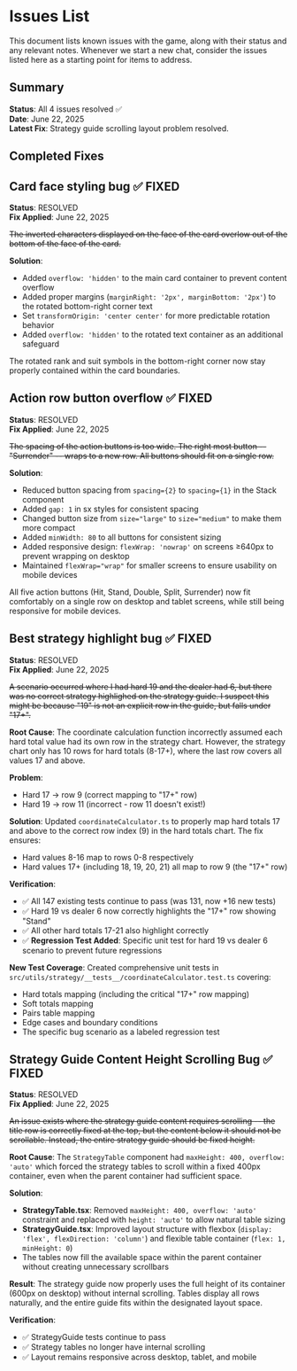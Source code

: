 # Issues List

This document lists known issues with the game, along with their status and any relevant notes. Whenever we start a new chat, consider the issues listed here as a starting point for items to address.

## Summary

**Status**: All 4 issues resolved ✅  
**Date**: June 22, 2025  
**Latest Fix**: Strategy guide scrolling layout problem resolved.

## Completed Fixes 

## Card face styling bug ✅ FIXED

**Status**: RESOLVED  
**Fix Applied**: June 22, 2025  

~~The inverted characters displayed on the face of the card overlow out of the bottom of the face of the card.~~

**Solution**: 
- Added `overflow: 'hidden'` to the main card container to prevent content overflow
- Added proper margins (`marginRight: '2px', marginBottom: '2px'`) to the rotated bottom-right corner text
- Set `transformOrigin: 'center center'` for more predictable rotation behavior
- Added `overflow: 'hidden'` to the rotated text container as an additional safeguard

The rotated rank and suit symbols in the bottom-right corner now stay properly contained within the card boundaries.

## Action row button overflow ✅ FIXED

**Status**: RESOLVED  
**Fix Applied**: June 22, 2025  

~~The spacing of the action buttons is too wide. The right most button -- "Surrender" -- wraps to a new row. All buttons should fit on a single row.~~

**Solution**: 
- Reduced button spacing from `spacing={2}` to `spacing={1}` in the Stack component
- Added `gap: 1` in sx styles for consistent spacing
- Changed button size from `size="large"` to `size="medium"` to make them more compact
- Added `minWidth: 80` to all buttons for consistent sizing
- Added responsive design: `flexWrap: 'nowrap'` on screens ≥640px to prevent wrapping on desktop
- Maintained `flexWrap="wrap"` for smaller screens to ensure usability on mobile devices

All five action buttons (Hit, Stand, Double, Split, Surrender) now fit comfortably on a single row on desktop and tablet screens, while still being responsive for mobile devices.

## Best strategy highlight bug ✅ FIXED

**Status**: RESOLVED  
**Fix Applied**: June 22, 2025  

~~A scenario occurred where I had hard 19 and the dealer had 6, but there was no correct strategy highlighed on the strategy guide. I suspect this might be because "19" is not an explicit row in the guide, but falls under "17+".~~

**Root Cause**: The coordinate calculation function incorrectly assumed each hard total value had its own row in the strategy chart. However, the strategy chart only has 10 rows for hard totals (8-17+), where the last row covers all values 17 and above.

**Problem**: 
- Hard 17 → row 9 (correct mapping to "17+" row)
- Hard 19 → row 11 (incorrect - row 11 doesn't exist!)

**Solution**: 
Updated `coordinateCalculator.ts` to properly map hard totals 17 and above to the correct row index (9) in the hard totals chart. The fix ensures:
- Hard values 8-16 map to rows 0-8 respectively  
- Hard values 17+ (including 18, 19, 20, 21) all map to row 9 (the "17+" row)

**Verification**:
- ✅ All 147 existing tests continue to pass (was 131, now +16 new tests)
- ✅ Hard 19 vs dealer 6 now correctly highlights the "17+" row showing "Stand" 
- ✅ All other hard totals 17-21 also highlight correctly
- ✅ **Regression Test Added**: Specific unit test for hard 19 vs dealer 6 scenario to prevent future regressions

**New Test Coverage**: Created comprehensive unit tests in `src/utils/strategy/__tests__/coordinateCalculator.test.ts` covering:
- Hard totals mapping (including the critical "17+" row mapping)
- Soft totals mapping  
- Pairs table mapping
- Edge cases and boundary conditions
- The specific bug scenario as a labeled regression test

## Strategy Guide Content Height Scrolling Bug ✅ FIXED

**Status**: RESOLVED  
**Fix Applied**: June 22, 2025  

~~An issue exists where the strategy guide content requires scrolling -- the title row is correctly fixed at the top, but the content below it should not be scrollable. Instead, the entire strategy guide should be fixed height.~~

**Root Cause**: The `StrategyTable` component had `maxHeight: 400, overflow: 'auto'` which forced the strategy tables to scroll within a fixed 400px container, even when the parent container had sufficient space.

**Solution**: 
- **StrategyTable.tsx**: Removed `maxHeight: 400, overflow: 'auto'` constraint and replaced with `height: 'auto'` to allow natural table sizing
- **StrategyGuide.tsx**: Improved layout structure with flexbox (`display: 'flex', flexDirection: 'column'`) and flexible table container (`flex: 1, minHeight: 0`) 
- The tables now fill the available space within the parent container without creating unnecessary scrollbars

**Result**: The strategy guide now properly uses the full height of its container (600px on desktop) without internal scrolling. Tables display all rows naturally, and the entire guide fits within the designated layout space.

**Verification**: 
- ✅ StrategyGuide tests continue to pass
- ✅ Strategy tables no longer have internal scrolling
- ✅ Layout remains responsive across desktop, tablet, and mobile
